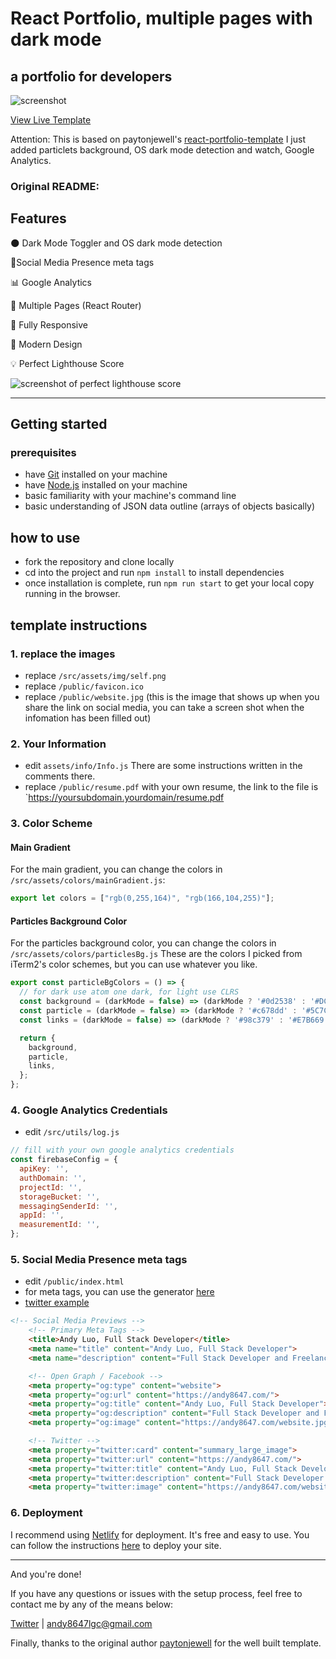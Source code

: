 # React Portfolio, multiple pages with dark mode

## a portfolio for developers

![screenshot](https://andy8647.com/website.jpg)

[View Live Template](https://andy8647.com/)

Attention: This is based on paytonjewell's [react-portfolio-template](https://github.com/paytonjewell/ReactPortfolioTemplate)
I just added particlets background, OS dark mode detection and watch, Google Analytics.

### Original README:

## Features

🌑 Dark Mode Toggler and OS dark mode detection

📱Social Media Presence meta tags

📊 Google Analytics

📖 Multiple Pages (React Router)

📱 Fully Responsive

🎨 Modern Design

💡 Perfect Lighthouse Score

![screenshot of perfect lighthouse score](https://user-images.githubusercontent.com/18350557/179609620-847374a6-23e6-4432-b7a8-181d7d9bf026.png)

---

## Getting started

### prerequisites

- have [Git](https://git-scm.com/) installed on your machine
- have [Node.js](https://nodejs.org/en/download/) installed on your machine
- basic familiarity with your machine's command line
- basic understanding of JSON data outline (arrays of objects basically)

## how to use

- fork the repository and clone locally
- cd into the project and run `npm install` to install dependencies
- once installation is complete, run `npm run start` to get your local copy running in the browser.

## template instructions

### 1. replace the images

- replace `/src/assets/img/self.png`
- replace `/public/favicon.ico`
- replace `/public/website.jpg` (this is the image that shows up when you share the link on social media, you can take a screen shot when the infomation has been filled out)

### 2. Your Information

- edit `assets/info/Info.js` There are some instructions written in the comments there.
- replace `/public/resume.pdf` with your own resume, the link to the file is `https://yoursubdomain.yourdomain/resume.pdf

### 3. Color Scheme

#### Main Gradient

For the main gradient, you can change the colors in `/src/assets/colors/mainGradient.js`:

```js
export let colors = ["rgb(0,255,164)", "rgb(166,104,255)"];
```

#### Particles Background Color

For the particles background color, you can change the colors in `/src/assets/colors/particlesBg.js`
These are the colors I picked from iTerm2's color schemes, but you can use whatever you like.

```js
export const particleBgColors = () => {
  // for dark use atom one dark, for light use CLRS
  const background = (darkMode = false) => (darkMode ? '#0d2538' : '#DCD6C8');
  const particle = (darkMode = false) => (darkMode ? '#c678dd' : '#5C7C8A');
  const links = (darkMode = false) => (darkMode ? '#98c379' : '#E7B669');

  return {
    background,
    particle,
    links,
  };
};
```
### 4. Google Analytics Credentials

- edit `/src/utils/log.js`

```js
// fill with your own google analytics credentials
const firebaseConfig = {
  apiKey: '',
  authDomain: '',
  projectId: '',
  storageBucket: '',
  messagingSenderId: '',
  appId: '',
  measurementId: '',
};
```

### 5. Social Media Presence meta tags
- edit `/public/index.html`
- for meta tags, you can use the generator [here](https://metatags.io/)
- [twitter example](https://twitter.com/Andy8647L/status/1633956293986664448)

```html
<!-- Social Media Previews -->
    <!-- Primary Meta Tags -->
    <title>Andy Luo, Full Stack Developer</title>
    <meta name="title" content="Andy Luo, Full Stack Developer">
    <meta name="description" content="Full Stack Developer and Freelance Photographer based in Toronto, passionate about building web applications, learning new technologies, traveling and exploring new places.">

    <!-- Open Graph / Facebook -->
    <meta property="og:type" content="website">
    <meta property="og:url" content="https://andy8647.com/">
    <meta property="og:title" content="Andy Luo, Full Stack Developer">
    <meta property="og:description" content="Full Stack Developer and Freelance Photographer based in Toronto, passionate about building web applications, learning new technologies, traveling and exploring new places.">
    <meta property="og:image" content="https://andy8647.com/website.jpg">

    <!-- Twitter -->
    <meta property="twitter:card" content="summary_large_image">
    <meta property="twitter:url" content="https://andy8647.com/">
    <meta property="twitter:title" content="Andy Luo, Full Stack Developer">
    <meta property="twitter:description" content="Full Stack Developer and Freelance Photographer based in Toronto, passionate about building web applications, learning new technologies, traveling and exploring new places.">
    <meta property="twitter:image" content="https://andy8647.com/website.jpg">
```


### 6. Deployment

I recommend using [Netlify](https://www.netlify.com/) for deployment. It's free and easy to use. You can follow the instructions [here](https://docs.netlify.com/site-deploys/create-deploys/#deploy-with-git) to deploy your site.

---

And you're done!

If you have any questions or issues with the setup process, feel free to contact me by any of the means below:

[Twitter](https://twitter.com/Andy8647L) | andy8647lgc@gmail.com

Finally, thanks to the original author [paytonjewell](https://github.com/paytonjewell) for the well built template.

